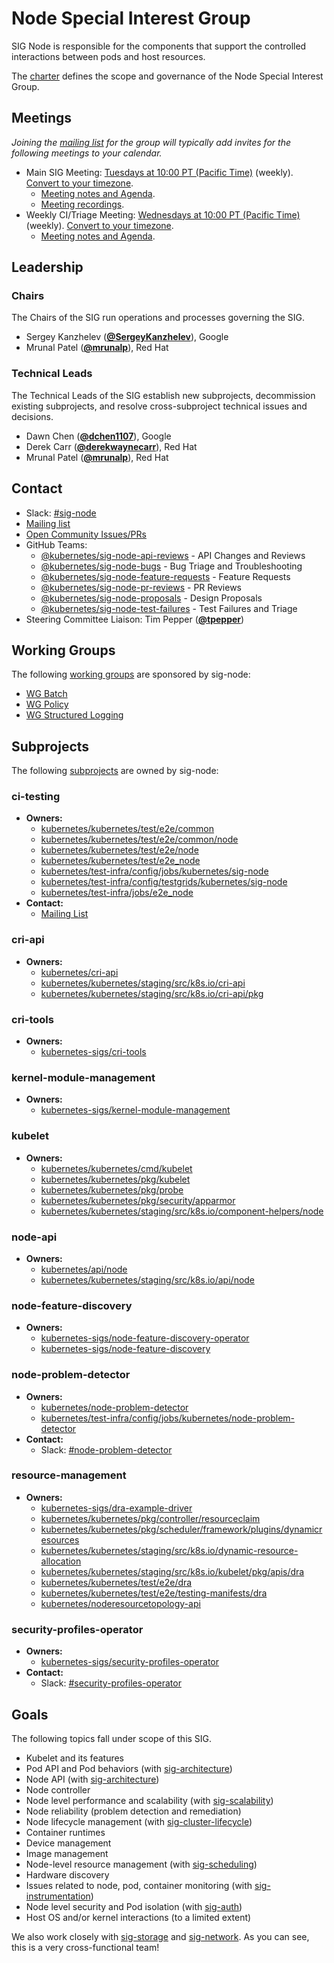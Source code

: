 <!---
This is an autogenerated file!

Please do not edit this file directly, but instead make changes to the
sigs.yaml file in the project root.

To understand how this file is generated, see https://git.k8s.io/community/generator/README.md
--->
# Node Special Interest Group

SIG Node is responsible for the components that support the controlled interactions between pods and host resources.

The [charter](charter.md) defines the scope and governance of the Node Special Interest Group.

## Meetings
*Joining the [mailing list](https://groups.google.com/forum/#!forum/kubernetes-sig-node) for the group will typically add invites for the following meetings to your calendar.*
* Main SIG Meeting: [Tuesdays at 10:00 PT (Pacific Time)](https://zoom.us/j/4799874685) (weekly). [Convert to your timezone](http://www.thetimezoneconverter.com/?t=10:00&tz=PT%20%28Pacific%20Time%29).
  * [Meeting notes and Agenda](https://docs.google.com/document/d/1Ne57gvidMEWXR70OxxnRkYquAoMpt56o75oZtg-OeBg/edit?usp=sharing).
  * [Meeting recordings](https://www.youtube.com/playlist?list=PL69nYSiGNLP1wJPj5DYWXjiArF-MJ5fNG).
* Weekly CI/Triage Meeting: [Wednesdays at 10:00 PT (Pacific Time)](https://zoom.us/j/4799874685) (weekly). [Convert to your timezone](http://www.thetimezoneconverter.com/?t=10:00&tz=PT%20%28Pacific%20Time%29).
  * [Meeting notes and Agenda](https://docs.google.com/document/d/1fb-ugvgdSVIkkuJ388_nhp2pBTy_4HEVg5848Xy7n5U/edit).

## Leadership

### Chairs
The Chairs of the SIG run operations and processes governing the SIG.

* Sergey Kanzhelev (**[@SergeyKanzhelev](https://github.com/SergeyKanzhelev)**), Google
* Mrunal Patel (**[@mrunalp](https://github.com/mrunalp)**), Red Hat

### Technical Leads
The Technical Leads of the SIG establish new subprojects, decommission existing
subprojects, and resolve cross-subproject technical issues and decisions.

* Dawn Chen (**[@dchen1107](https://github.com/dchen1107)**), Google
* Derek Carr (**[@derekwaynecarr](https://github.com/derekwaynecarr)**), Red Hat
* Mrunal Patel (**[@mrunalp](https://github.com/mrunalp)**), Red Hat

## Contact
- Slack: [#sig-node](https://kubernetes.slack.com/messages/sig-node)
- [Mailing list](https://groups.google.com/forum/#!forum/kubernetes-sig-node)
- [Open Community Issues/PRs](https://github.com/kubernetes/community/labels/sig%2Fnode)
- GitHub Teams:
    - [@kubernetes/sig-node-api-reviews](https://github.com/orgs/kubernetes/teams/sig-node-api-reviews) - API Changes and Reviews
    - [@kubernetes/sig-node-bugs](https://github.com/orgs/kubernetes/teams/sig-node-bugs) - Bug Triage and Troubleshooting
    - [@kubernetes/sig-node-feature-requests](https://github.com/orgs/kubernetes/teams/sig-node-feature-requests) - Feature Requests
    - [@kubernetes/sig-node-pr-reviews](https://github.com/orgs/kubernetes/teams/sig-node-pr-reviews) - PR Reviews
    - [@kubernetes/sig-node-proposals](https://github.com/orgs/kubernetes/teams/sig-node-proposals) - Design Proposals
    - [@kubernetes/sig-node-test-failures](https://github.com/orgs/kubernetes/teams/sig-node-test-failures) - Test Failures and Triage
- Steering Committee Liaison: Tim Pepper (**[@tpepper](https://github.com/tpepper)**)

## Working Groups

The following [working groups][working-group-definition] are sponsored by sig-node:
* [WG Batch](/wg-batch)
* [WG Policy](/wg-policy)
* [WG Structured Logging](/wg-structured-logging)


## Subprojects

The following [subprojects][subproject-definition] are owned by sig-node:
### ci-testing
- **Owners:**
  - [kubernetes/kubernetes/test/e2e/common](https://github.com/kubernetes/kubernetes/blob/master/test/e2e/common/OWNERS)
  - [kubernetes/kubernetes/test/e2e/common/node](https://github.com/kubernetes/kubernetes/blob/master/test/e2e/common/node/OWNERS)
  - [kubernetes/kubernetes/test/e2e/node](https://github.com/kubernetes/kubernetes/blob/master/test/e2e/node/OWNERS)
  - [kubernetes/kubernetes/test/e2e_node](https://github.com/kubernetes/kubernetes/blob/master/test/e2e_node/OWNERS)
  - [kubernetes/test-infra/config/jobs/kubernetes/sig-node](https://github.com/kubernetes/test-infra/blob/master/config/jobs/kubernetes/sig-node/OWNERS)
  - [kubernetes/test-infra/config/testgrids/kubernetes/sig-node](https://github.com/kubernetes/test-infra/blob/master/config/testgrids/kubernetes/sig-node/OWNERS)
  - [kubernetes/test-infra/jobs/e2e_node](https://github.com/kubernetes/test-infra/blob/master/jobs/e2e_node/OWNERS)
- **Contact:**
  - [Mailing List](https://groups.google.com/g/kubernetes-sig-node-test-failures)
### cri-api
- **Owners:**
  - [kubernetes/cri-api](https://github.com/kubernetes/cri-api/blob/master/OWNERS)
  - [kubernetes/kubernetes/staging/src/k8s.io/cri-api](https://github.com/kubernetes/kubernetes/blob/master/staging/src/k8s.io/cri-api/OWNERS)
  - [kubernetes/kubernetes/staging/src/k8s.io/cri-api/pkg](https://github.com/kubernetes/kubernetes/blob/master/staging/src/k8s.io/cri-api/pkg/OWNERS)
### cri-tools
- **Owners:**
  - [kubernetes-sigs/cri-tools](https://github.com/kubernetes-sigs/cri-tools/blob/master/OWNERS)
### kernel-module-management
- **Owners:**
  - [kubernetes-sigs/kernel-module-management](https://github.com/kubernetes-sigs/kernel-module-management/blob/main/OWNERS)
### kubelet
- **Owners:**
  - [kubernetes/kubernetes/cmd/kubelet](https://github.com/kubernetes/kubernetes/blob/master/cmd/kubelet/OWNERS)
  - [kubernetes/kubernetes/pkg/kubelet](https://github.com/kubernetes/kubernetes/blob/master/pkg/kubelet/OWNERS)
  - [kubernetes/kubernetes/pkg/probe](https://github.com/kubernetes/kubernetes/blob/master/pkg/probe/OWNERS)
  - [kubernetes/kubernetes/pkg/security/apparmor](https://github.com/kubernetes/kubernetes/blob/master/pkg/security/apparmor/OWNERS)
  - [kubernetes/kubernetes/staging/src/k8s.io/component-helpers/node](https://github.com/kubernetes/kubernetes/blob/master/staging/src/k8s.io/component-helpers/node/OWNERS)
### node-api
- **Owners:**
  - [kubernetes/api/node](https://github.com/kubernetes/api/blob/master/node/OWNERS)
  - [kubernetes/kubernetes/staging/src/k8s.io/api/node](https://github.com/kubernetes/kubernetes/blob/master/staging/src/k8s.io/api/node/OWNERS)
### node-feature-discovery
- **Owners:**
  - [kubernetes-sigs/node-feature-discovery-operator](https://github.com/kubernetes-sigs/node-feature-discovery-operator/blob/master/OWNERS)
  - [kubernetes-sigs/node-feature-discovery](https://github.com/kubernetes-sigs/node-feature-discovery/blob/master/OWNERS)
### node-problem-detector
- **Owners:**
  - [kubernetes/node-problem-detector](https://github.com/kubernetes/node-problem-detector/blob/master/OWNERS)
  - [kubernetes/test-infra/config/jobs/kubernetes/node-problem-detector](https://github.com/kubernetes/test-infra/blob/master/config/jobs/kubernetes/node-problem-detector/OWNERS)
- **Contact:**
  - Slack: [#node-problem-detector](https://kubernetes.slack.com/messages/node-problem-detector)
### resource-management
- **Owners:**
  - [kubernetes-sigs/dra-example-driver](https://github.com/kubernetes-sigs/dra-example-driver/blob/main/OWNERS)
  - [kubernetes/kubernetes/pkg/controller/resourceclaim](https://github.com/kubernetes/kubernetes/blob/master/pkg/controller/resourceclaim/OWNERS)
  - [kubernetes/kubernetes/pkg/scheduler/framework/plugins/dynamicresources](https://github.com/kubernetes/kubernetes/blob/master/pkg/scheduler/framework/plugins/dynamicresources/OWNERS)
  - [kubernetes/kubernetes/staging/src/k8s.io/dynamic-resource-allocation](https://github.com/kubernetes/kubernetes/blob/master/staging/src/k8s.io/dynamic-resource-allocation/OWNERS)
  - [kubernetes/kubernetes/staging/src/k8s.io/kubelet/pkg/apis/dra](https://github.com/kubernetes/kubernetes/blob/master/staging/src/k8s.io/kubelet/pkg/apis/dra/OWNERS)
  - [kubernetes/kubernetes/test/e2e/dra](https://github.com/kubernetes/kubernetes/blob/master/test/e2e/dra/OWNERS)
  - [kubernetes/kubernetes/test/e2e/testing-manifests/dra](https://github.com/kubernetes/kubernetes/blob/master/test/e2e/testing-manifests/dra/OWNERS)
  - [kubernetes/noderesourcetopology-api](https://github.com/kubernetes/noderesourcetopology-api/blob/master/OWNERS)
### security-profiles-operator
- **Owners:**
  - [kubernetes-sigs/security-profiles-operator](https://github.com/kubernetes-sigs/security-profiles-operator/blob/main/OWNERS)
- **Contact:**
  - Slack: [#security-profiles-operator](https://kubernetes.slack.com/messages/security-profiles-operator)

[subproject-definition]: https://github.com/kubernetes/community/blob/master/governance.md#subprojects
[working-group-definition]: https://github.com/kubernetes/community/blob/master/governance.md#working-groups
<!-- BEGIN CUSTOM CONTENT -->
## Goals

The following topics fall under scope of this SIG.

* Kubelet and its features
* Pod API and Pod behaviors (with [sig-architecture](../sig-architecture))
* Node API (with [sig-architecture](../sig-architecture))
* Node controller
* Node level performance and scalability (with [sig-scalability](../sig-scalability))
* Node reliability (problem detection and remediation)
* Node lifecycle management (with [sig-cluster-lifecycle](../sig-cluster-lifecycle))
* Container runtimes
* Device management
* Image management
* Node-level resource management (with [sig-scheduling](../sig-scheduling))
* Hardware discovery
* Issues related to node, pod, container monitoring (with [sig-instrumentation](../sig-instrumentation))
* Node level security and Pod isolation (with [sig-auth](../sig-auth))
* Host OS and/or kernel interactions (to a limited extent)

We also work closely with [sig-storage](../sig-storage) and [sig-network](../sig-network). As you can see, this is a very cross-functional team!
<!-- END CUSTOM CONTENT -->
